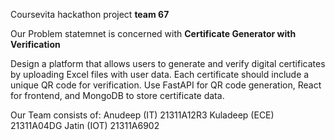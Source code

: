 
Coursevita hackathon project
**team 67**

Our Problem statemnet is concerned with
**Certificate Generator with Verification**

Design a platform that allows users to generate and verify digital certificates by uploading Excel files with user data.
Each certificate should include a unique QR code for verification.
Use FastAPI for QR code generation, React for frontend, and MongoDB to store certificate data.

Our Team consists of:
Anudeep (IT) 21311A12R3
Kuladeep (ECE) 21311A04DG
Jatin (IOT) 21311A6902

